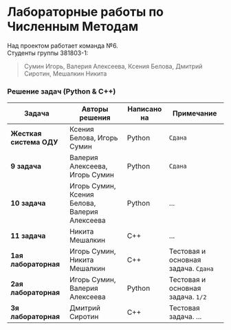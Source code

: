 Лабораторные работы по Численным Методам
========

Над проектом работает команда №6.  
Студенты группы 381803-1:  
> Сумин Игорь, Валерия Алексеева, Ксения Белова, Дмитрий Сиротин, Мешалкин Никита

### Решение задач (Python & C++)

| Задача | Авторы решения | Написано на | Примечание |
|---| ----- | -------- |-----|
|**Жесткая система ОДУ**| Ксения Белова, Игорь Сумин | Python | `Сдана` |
|**9 задача**| Валерия Алексеева, Игорь Сумин | Python | `Сдана` |
|**10 задача**| Игорь Сумин, Ксения Белова, Валерия Алексеева | Python | ... |
|**11 задача**| Никита Мешалкин | С++ | ... |
|**1ая лабораторная**| Игорь Сумин, Никита Мешалкин | C++ | Тестовая и основная задача. `Сдана`|
|**2ая лабораторная**| Игорь Сумин, Валерия Алексеева | Python | Тестовая и основная задача. `1/2`|
|**3я лабораторная**| Дмитрий Сиротин | С++ | Тестовая задача. ... |